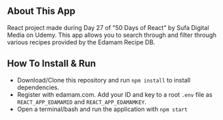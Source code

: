 ## About This App
React project made during Day 27 of "50 Days of React" by Sufa Digital Media on Udemy.
This app allows you to search through and filter through various recipes provided by the Edamam Recipe DB.

## How To Install & Run
- Download/Clone this repository and run `npm install` to install dependencies.
- Register with edamam.com. Add your ID and key to a root `.env` file as `REACT_APP_EDAMAMID` and `REACT_APP_EDAMAMKEY`.
- Open a terminal/bash and run the application with `npm start`

